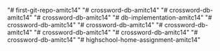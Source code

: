 "# first-git-repo-amitc14" 
"# crossword-db-amitc14" 
"# crossword-db-amitc14" 
"# crossword-db-amitc14" 
"# db-implementation-amitc14" 
"# crossword-db-amitc14" 
"# crossword-db-amitc14" 
"# crossword-db-amitc14" 
"# crossword-db-amitc14" 
"# crossword-db-amitc14" 
"# crossword-db-amitc14" 
"# highschool-home-assignment-amitc14" 
